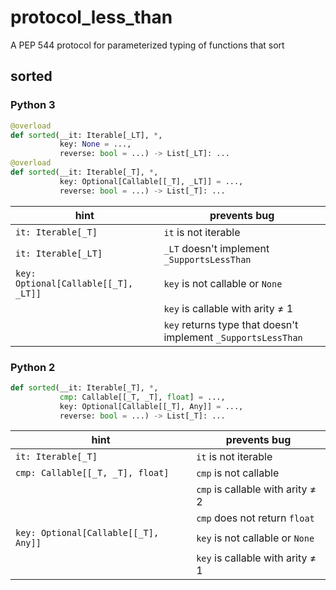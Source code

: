 # protocol_less_than
A PEP 544 protocol for parameterized typing of functions that sort


## sorted

### Python 3

```python
@overload
def sorted(__it: Iterable[_LT], *,
           key: None = ...,
           reverse: bool = ...) -> List[_LT]: ...
@overload
def sorted(__it: Iterable[_T], *,
           key: Optional[Callable[[_T], _LT]] = ...,
           reverse: bool = ...) -> List[_T]: ...
```


| hint | prevents bug |
| ---- | ----- |
| `it: Iterable[_T]` | `it` is not iterable |
| `it: Iterable[_LT]` | `_LT` doesn't implement `_SupportsLessThan` |
| `key: Optional[Callable[[_T], _LT]]` | `key` is not callable or `None`|
|                                      | `key` is callable with arity ≠ 1 |
|                                      | `key` returns type that doesn't implement `_SupportsLessThan` |


### Python 2

```python
def sorted(__it: Iterable[_T], *,
           cmp: Callable[[_T, _T], float] = ...,
           key: Optional[Callable[[_T], Any]] = ...,
           reverse: bool = ...) -> List[_T]: ...

```


| hint | prevents bug |
| ---- | ----- |
| `it: Iterable[_T]` | `it` is not iterable |
| `cmp: Callable[[_T, _T], float]` | `cmp` is not callable  |
|                                  | `cmp` is callable with arity ≠ 2 |
|                                  | `cmp` does not return `float` |
| `key: Optional[Callable[[_T], Any]]` | `key` is not callable or `None` |
|                                      | `key` is callable with arity ≠ 1 |
